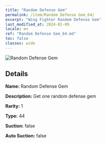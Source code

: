 ```yaml
---
title: "Random Defense Gem"
permalink: /item/Random Defense Gem_64/
excerpt: "Wing Fighter Random Defense Gem"
last_modified_at: 2024-01-09
locale: en
ref: "Random Defense Gem_64.md"
toc: false
classes: wide
---
```



 ![Random Defense Gem](/images/item/Random_Defense_Gem_p.png)



## Details

 **Name:** Random Defense Gem 

 **Description:** Get one random defense gem

 **Rarity:** 1 

 **Type:** 44 

 **Suction:** false 

 **Auto Suction:** false 


